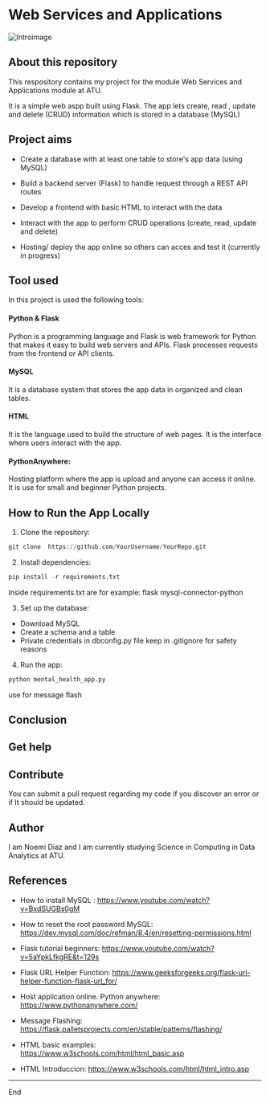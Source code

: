 # Web Services and Applications

![Introimage](https://cdn.pixabay.com/photo/2023/01/03/08/12/bitcoin-7693848_1280.png)

## About this repository

 This respository contains my project for the module Web Services and Applications module at ATU.

It is a simple web aspp built using Flask. The app lets create, read , update and delete (CRUD) information which is stored in a database (MySQL)


 ## Project aims


- Create a database with at least one table to store's app data (using MySQL)

- Build a backend server (Flask) to handle request through a REST API routes

- Develop a frontend with basic HTML to interact with the data

- Interact with the app to perform CRUD operations (create, read, update and delete)

- Hosting/ deploy the app online so others can acces and test it (currently in progress)


 ## Tool used
 
In this project is used the following tools:

 #### Python & Flask
 Python is a programming language and Flask is web framework for Python that makes it easy to build web servers and APIs. Flask processes requests from the frontend or API clients.

 #### MySQL
 It is a database system that stores the app data in organized and clean tables.

 #### HTML
 It is the language used to build the structure of web pages. It is the interface where users interact with the app.

 #### PythonAnywhere: 
 Hosting platform where the app is upload and anyone can access it online. It is use for small and beginner Python projects.






## How to Run the App Locally

1. Clone the repository:

```python
git clone  https://github.com/YourUsername/YourRepo.git

```
2. Install dependencies:

```python
pip install -r requirements.txt
```

Inside requirements.txt are for example:
flask
mysql-connector-python

3. Set up the database:
- Download MySQL
- Create a schema and a table
- Private credentials in dbconfig.py file keep in .gitignore for safety reasons

4. Run the app:
 ```python
 python mental_health_app.py
```

use for 
message flash

 ## Conclusion
 

 ## Get help
 


 ## Contribute
You can submit a pull request regarding my code if you discover an error or if It should be updated.

 ## Author
 
 I am Noemi Diaz and I am currently studying Science in Computing in Data Analytics at ATU.

 ## References


- How to install MySQL : https://www.youtube.com/watch?v=BxdSUGBs0gM

- How to reset the root password MySQL: https://dev.mysql.com/doc/refman/8.4/en/resetting-permissions.html

- Flask tutorial beginners: https://www.youtube.com/watch?v=5aYpkLfkgRE&t=129s

- Flask URL Helper Function: https://www.geeksforgeeks.org/flask-url-helper-function-flask-url_for/

- Host application online. Python anywhere: https://www.pythonanywhere.com/
- Message Flashing: https://flask.palletsprojects.com/en/stable/patterns/flashing/

- HTML basic examples: https://www.w3schools.com/html/html_basic.asp

- HTML Introduccion: https://www.w3schools.com/html/html_intro.asp


***
End